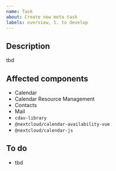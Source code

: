 ```yaml
---
name: Task
about: Create new meta task
labels: overview, 1. to develop
---
```


## Description

<!-- Describe the task -->

tbd

## Affected components

<!-- remove unaffected components from the list -->

* Calendar
* Calendar Resource Management
* Contacts
* Mail
* `cdav-library`
* `@nextcloud/calendar-availability-vue`
* `@nextcloud/calendar-js`

## To do

<!-- add a task list -->

* tbd